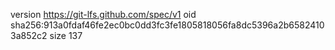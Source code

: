 version https://git-lfs.github.com/spec/v1
oid sha256:913a0fdaf46fe2ec0bc0dd3fc3fe1805818056fa8dc5396a2b65824103a852c2
size 137
